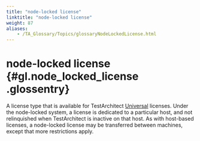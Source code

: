```yaml
--- 
title: "node-locked license"
linktitle: "node-locked license"
weight: 87
aliases: 
    - /TA_Glossary/Topics/glossaryNodeLockedLicense.html
---
```

# node-locked license {#gl.node_locked_license .glossentry}

A license type that is available for TestArchitect [Universal](glossaryTAUniversal.html) licenses. Under the node-locked system, a license is dedicated to a particular host, and not relinquished when TestArchitect is inactive on that host. As with host-based licenses, a node-locked license may be transferred between machines, except that more restrictions apply.

